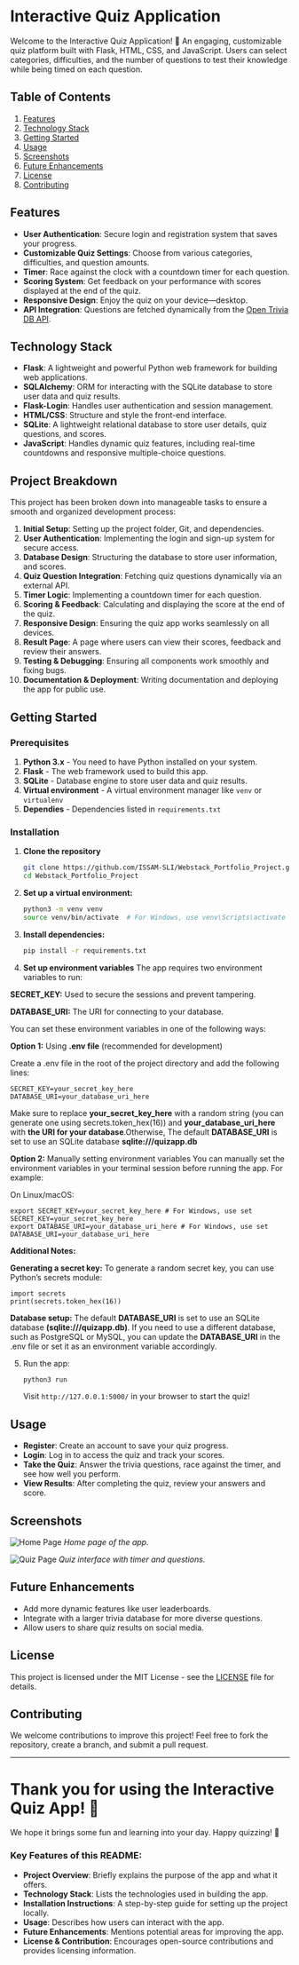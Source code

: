 # Interactive Quiz Application

Welcome to the Interactive Quiz Application! 🎉 An engaging, customizable quiz platform built with Flask, HTML, CSS, and JavaScript. Users can select categories, difficulties, and the number of questions to test their knowledge while being timed on each question.

## Table of Contents
1. [Features](#features)
2. [Technology Stack](#technology-stack)
3. [Getting Started](#getting-started)
4. [Usage](#usage)
5. [Screenshots](#screenshots)
6. [Future Enhancements](#future-enhancements)
7. [License](#license)
8. [Contributing](#contributing)

## Features

- **User Authentication**: Secure login and registration system that saves your progress.
- **Customizable Quiz Settings**: Choose from various categories, difficulties, and question amounts.
- **Timer**: Race against the clock with a countdown timer for each question.
- **Scoring System**: Get feedback on your performance with scores displayed at the end of the quiz.
- **Responsive Design**: Enjoy the quiz on your device—desktop.
- **API Integration**: Questions are fetched dynamically from the [Open Trivia DB API](https://opentdb.com/).

## Technology Stack

- **Flask**: A lightweight and powerful Python web framework for building web applications.
- **SQLAlchemy**: ORM for interacting with the SQLite database to store user data and quiz results.
- **Flask-Login**: Handles user authentication and session management.
- **HTML/CSS**: Structure and style the front-end interface.
- **SQLite**: A lightweight relational database to store user details, quiz questions, and scores.
- **JavaScript**: Handles dynamic quiz features, including real-time countdowns and responsive multiple-choice questions.

## Project Breakdown

This project has been broken down into manageable tasks to ensure a smooth and organized development process:

1. **Initial Setup**: Setting up the project folder, Git, and dependencies.
2. **User Authentication**: Implementing the login and sign-up system for secure access.
3. **Database Design**: Structuring the database to store user information, and scores.
4. **Quiz Question Integration**: Fetching quiz questions dynamically via an external API.
5. **Timer Logic**: Implementing a countdown timer for each question.
6. **Scoring & Feedback**: Calculating and displaying the score at the end of the quiz.
7. **Responsive Design**: Ensuring the quiz app works seamlessly on all devices.
8. **Result Page**: A page where users can view their scores, feedback and review their answers.
9. **Testing & Debugging**: Ensuring all components work smoothly and fixing bugs.
10. **Documentation & Deployment**: Writing documentation and deploying the app for public use.

## Getting Started

### Prerequisites

1. **Python 3.x** - You need to have Python installed on your system.
2. **Flask** - The web framework used to build this app.
3. **SQLite** - Database engine to store user data and quiz results.
4. **Virtual environment** - A virtual environment manager like `venv` or `virtualenv`
5. **Dependies** - Dependencies listed in `requirements.txt`

### Installation

1. **Clone the repository**

   ```bash
   git clone https://github.com/ISSAM-SLI/Webstack_Portfolio_Project.git
   cd Webstack_Portfolio_Project
   ```

2. **Set up a virtual environment:**

   ```bash
   python3 -m venv venv
   source venv/bin/activate  # For Windows, use venv\Scripts\activate
   ```

3. **Install dependencies:**

   ```bash
   pip install -r requirements.txt
   ```

4. **Set up environment variables**
The app requires two environment variables to run:

**SECRET_KEY:** Used to secure the sessions and prevent tampering.

**DATABASE_URI:** The URI for connecting to your database.

You can set these environment variables in one of the following ways:

**Option 1:** Using **.env file** (recommended for development)

Create a .env file in the root of the project directory and add the following lines:
```
SECRET_KEY=your_secret_key_here
DATABASE_URI=your_database_uri_here
```
Make sure to replace **your_secret_key_here** with a random string (you can generate one using secrets.token_hex(16)) and **your_database_uri_here** with **the URI for your database**.Otherwise, The default **DATABASE_URI** is set to use an SQLite database **sqlite:///quizapp.db**

**Option 2:** Manually setting environment variables
You can manually set the environment variables in your terminal session before running the app. For example:

On Linux/macOS:
```
export SECRET_KEY=your_secret_key_here # For Windows, use set SECRET_KEY=your_secret_key_here
export DATABASE_URI=your_database_uri_here # For Windows, use set DATABASE_URI=your_database_uri_here
```

**Additional Notes:**

**Generating a secret key:** To generate a random secret key, you can use Python’s secrets module:

```
import secrets
print(secrets.token_hex(16))
```
**Database setup:** The default **DATABASE_URI** is set to use an SQLite database **(sqlite:///quizapp.db)**. If you need to use a different database, such as PostgreSQL or MySQL, you can update the **DATABASE_URI** in the .env file or set it as an environment variable accordingly.

5. Run the app:

   ```bash
   python3 run
   ```

   Visit `http://127.0.0.1:5000/` in your browser to start the quiz!

## Usage

- **Register**: Create an account to save your quiz progress.
- **Login**: Log in to access the quiz and track your scores.
- **Take the Quiz**: Answer the trivia questions, race against the timer, and see how well you perform.
- **View Results**: After completing the quiz, review your answers and score.

## Screenshots

![Home Page](./app/static/assets/home-page.png)
*Home page of the app.*

![Quiz Page](./app/static/assets/quiz-page.png) 
*Quiz interface with timer and questions.*

## Future Enhancements

- Add more dynamic features like user leaderboards.
- Integrate with a larger trivia database for more diverse questions.
- Allow users to share quiz results on social media.

## License

This project is licensed under the MIT License - see the [LICENSE](LICENSE) file for details.

## Contributing

We welcome contributions to improve this project! Feel free to fork the repository, create a branch, and submit a pull request.

---

# Thank you for using the Interactive Quiz App! 🎉  
We hope it brings some fun and learning into your day. Happy quizzing! 🧠

### Key Features of this README:
- **Project Overview**: Briefly explains the purpose of the app and what it offers.
- **Technology Stack**: Lists the technologies used in building the app.
- **Installation Instructions**: A step-by-step guide for setting up the project locally.
- **Usage**: Describes how users can interact with the app.
- **Future Enhancements**: Mentions potential areas for improving the app.
- **License & Contribution**: Encourages open-source contributions and provides licensing information.
